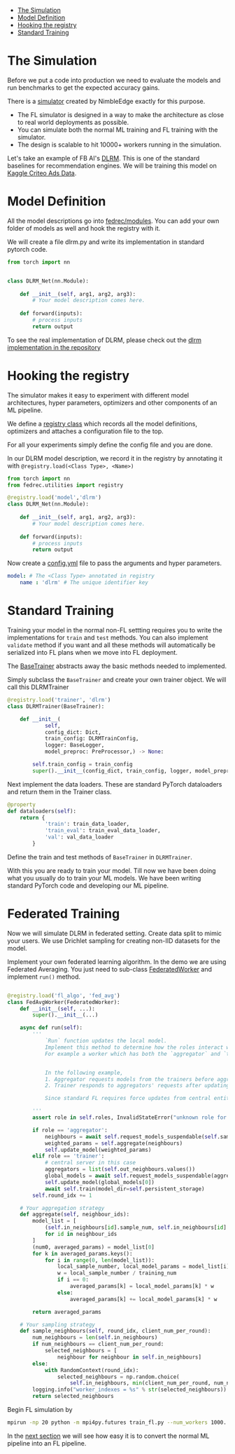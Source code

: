 
- [The Simulation](#the-simulation)
- [Model Definition](#model-definition)
- [Hooking the registry](#hooking-the-registry)
- [Standard Training](#standard-training)

# The Simulation

Before we put a code into production we need to evaluate the models and run benchmarks to get the expected accuracy gains.

There is a [simulator](https://github.com/NimbleEdge/RecoEdge) created by NimbleEdge exactly for this purpose. 

- The FL simulator is designed in a way to make the architecture as close to real world deployments as possible.
- You can simulate both the normal ML training and FL training with the simulator.
- The design is scalable to hit 10000+ workers running in the simulation.

Let's take an example of FB AI's [DLRM](https://arxiv.org/abs/1906.00091). This is one of the standard baselines for recommendation engines. We will be training this model on [Kaggle Criteo Ads Data](https://www.kaggle.com/c/criteo-display-ad-challenge). 


# Model Definition
All the model descriptions go into [fedrec/modules](https://github.com/NimbleEdge/RecoEdge/tree/main/fedrec/modules). You can add your own folder of models as well and hook the registry with it.

We will create a file dlrm.py and write its implementation in standard pytorch code.

```python
from torch import nn


class DLRM_Net(nn.Module):
    
    def __init__(self, arg1, arg2, arg3):
        # Your model description comes here.
    
    def forward(inputs):
        # process inputs
        return output 
```

To see the real implementation of DLRM, please check out the [dlrm implementation in the repository](../fedrec/modules/dlrm.py)

# Hooking the registry
The simulator makes it easy to experiment with different model architectures, hyper parameters, optimizers and other components of an ML pipeline.

We define a [registry class](../fedrec/utilities/registry.py) which records all the model definitions, optimizers and attaches a configuration file to the top.

For all your experiments simply define the config file and you are done.

In our DLRM model description, we record it in the registry by annotating it with `@registry.load(<Class Type>, <Name>)`

```python
from torch import nn
from fedrec.utilities import registry

@registry.load('model','dlrm')
class DLRM_Net(nn.Module):
    
    def __init__(self, arg1, arg2, arg3):
        # Your model description comes here.
    
    def forward(inputs):
        # process inputs
        return output 

```

Now create a [config.yml](../configs/dlrm.yml) file to pass the arguments and hyper parameters. 

```yaml
model: # The <Class Type> annotated in registry
    name : 'dlrm' # The unique identifier key 
```

# Standard Training

Training your model in the normal non-FL settting requires you to write the implementations for `train` and `test` methods. You can also implement `validate` method if you want and all these methods will automatically be serialized into FL plans when we move into FL deployment.

The [BaseTrainer](../fedrec/trainers/base_trainer.py) abstracts away the basic methods needed to implemented. 

Simply subclass the `BaseTrainer` and create your own trainer object. We will call this DLRMTrainer

```python
@registry.load('trainer', 'dlrm')
class DLRMTrainer(BaseTrainer):

    def __init__(
            self,
            config_dict: Dict,
            train_config: DLRMTrainConfig,
            logger: BaseLogger, 
            model_preproc: PreProcessor,) -> None:

        self.train_config = train_config
        super().__init__(config_dict, train_config, logger, model_preproc)

```

Next implement the data loaders. These are standard PyTorch dataloaders and return them in the Trainer class.

```python
@property
def dataloaders(self):
    return {
            'train': train_data_loader,
            'train_eval': train_eval_data_loader,
            'val': val_data_loader
        }

```

Define the train and test methods of `BaseTrainer` in `DLRMTrainer`.

With this you are ready to train your model. Till now we have been doing what you usually do to train your ML models. We have been writing standard PyTorch code and developing our ML pipeline.

# Federated Training

Now we will simulate DLRM in federated setting. Create data split to mimic your users. We use Drichlet sampling for creating non-IID datasets for the model.

Implement your own federated learning algorithm. In the demo we are using Federated Averaging. You just need to sub-class [FederatedWorker](fedrec/federated_worker.py) and implement `run()` method.

```python

@registry.load('fl_algo', 'fed_avg')
class FedAvgWorker(FederatedWorker):
    def __init__(self, ...):
        super().__init__(...)

    async def run(self):
        '''
            `Run` function updates the local model. 
            Implement this method to determine how the roles interact with each other to determine the final updated model.
            For example a worker which has both the `aggregator` and `trainer` roles might first train locally then run discounted `aggregate()` to get the fianl update model 


            In the following example,
            1. Aggregator requests models from the trainers before aggregating and updating its model.
            2. Trainer responds to aggregators' requests after updating its own model by local training.

            Since standard FL requires force updates from central entity before each cycle, trainers always start with global model/aggregator's model 

        '''
        assert role in self.roles, InvalidStateError("unknown role for worker")

        if role == 'aggregator':
            neighbours = await self.request_models_suspendable(self.sample_neighbours())
            weighted_params = self.aggregate(neighbours)
            self.update_model(weighted_params)
        elif role == 'trainer':
            # central server in this case
            aggregators = list(self.out_neighbours.values())
            global_models = await self.request_models_suspendable(aggregators)
            self.update_model(global_models[0])
            await self.train(model_dir=self.persistent_storage)
        self.round_idx += 1

    # Your aggregation strategy
    def aggregate(self, neighbour_ids):
        model_list = [
            (self.in_neighbours[id].sample_num, self.in_neighbours[id].model)
            for id in neighbour_ids
        ]
        (num0, averaged_params) = model_list[0]
        for k in averaged_params.keys():
            for i in range(0, len(model_list)):
                local_sample_number, local_model_params = model_list[i]
                w = local_sample_number / training_num
                if i == 0:
                    averaged_params[k] = local_model_params[k] * w
                else:
                    averaged_params[k] += local_model_params[k] * w

        return averaged_params

    # Your sampling strategy
    def sample_neighbours(self, round_idx, client_num_per_round):
        num_neighbours = len(self.in_neighbours)
        if num_neighbours == client_num_per_round:
            selected_neighbours = [
                neighbour for neighbour in self.in_neighbours]
        else:
            with RandomContext(round_idx):
                selected_neighbours = np.random.choice(
                    self.in_neighbours, min(client_num_per_round, num_neighbours), replace=False)
        logging.info("worker_indexes = %s" % str(selected_neighbours))
        return selected_neighbours
```

Begin FL simulation by
```bash
mpirun -np 20 python -m mpi4py.futures train_fl.py --num_workers 1000.
```

In the [next section](./simulating_fl_cycle.md) we will see how easy it is to convert the normal ML pipeline into an FL pipeline.

